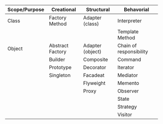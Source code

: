 | Scope/Purpose | Creational          | Structural       | Behavorial                          |
| ------------- | -------------       | ---------------  | ---------------                     |
| Class         | Factory Method      | Adapter (class)  | Interpreter                         |
|               |                     |                  | Template Method                     |
| Object        | Abstract Factory    | Adapter (object) | Chain of responsibility             |
|               | Builder             | Composite        | Command                             |
|               | Prototype           | Decorator        | Iterator                            |
|               | Singleton           | Facadeat         | Mediator                            |
|               |                     | Flyweight        | Memento                             |
|               |                     | Proxy            | Observer                            |
|               |                     |                  | State                               |
|               |                     |                  | Strategy                            |
|               |                     |                  | Visitor                             |